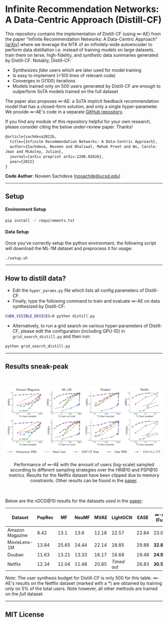 # Infinite Recommendation Networks: A Data-Centric Approach (Distill-CF)

This repository contains the implementation of Distill-CF (using ∞-AE) from the paper "Infinite Recommendation Networks: A Data-Centric Approach" [[arXiv]](https://arxiv.org/abs/2206.02626) where we leverage the NTK of an infinitely-wide autoencoder to perform data distillation i.e. instead of training models on large datasets, train them on terse, high-fidelity, and *synthetic* data summaries generated by Distill-CF. Notably, Distill-CF:
- Synthesizes *fake* users which are later used for model training
- Is easy to implement (<100 lines of relevant code)
- Converges in O(100) iterations
- Models trained only on 500 users generated by Distill-CF are enough to outperform SoTA models trained on the full dataset

The paper also proposes ∞-AE: a SoTA implicit feedback recommendation model that has a closed-form solution, and only a single hyper-parameter. We provide ∞-AE's code in a separate [GitHub repository](https://github.com/noveens/infinite_ae_cf).

If you find any module of this repository helpful for your own research, please consider citing the below under-review paper. Thanks!
```
@article{sachdeva2022b,
  title={Infinite Recommendation Networks: A Data-Centric Approach},
  author={Sachdeva, Noveen and Dhaliwal, Mehak Preet and Wu, Carole-Jean and McAuley, Julian},
  journal={arXiv preprint arXiv:2206.02626},
  year={2022}
}
```

**Code Author**: Noveen Sachdeva (nosachde@ucsd.edu)

---

## Setup
#### Environment Setup
```bash
pip install -r requirements.txt
```

#### Data Setup
Once you've correctly setup the python environment, the following script will download the ML-1M dataset and preprocess it for usage:

```bash
./setup.sh
```

---
## How to distill data?
- Edit the `hyper_params.py` file which lists all config parameters of Distill-CF.
- Finally, type the following command to train and evaluate ∞-AE on data synthesized by Distill-CF:
```bash
CUDA_VISIBLE_DEVICES=0 python distill.py
```
- Alternatively, to run a grid search on various hyper-parameters of Distill-CF, please edit the configuration (including GPU-ID) in `grid_search_distill.py` and then run:
```bash
python grid_search_distill.py
```

---
## Results sneak-peak

<br>

![Performance of ∞-AE when trained on data synthesized by Distill-CF](results.png)
<center>Performance of ∞-AE with the amount of users (log-scale) sampled according to different
sampling strategies over the HR@10 and PSP@10 metrics. Results for the Netflix dataset have been
clipped due to memory constraints. Other results can be found in the <a href="https://arxiv.org/abs/2206.02626">paper</a>.</center>

<br><br>
Below are the nDCG@10 results for the datasets used in the [paper](https://arxiv.org/abs/2206.02626):

| Dataset           | PopRec  | MF    | NeuMF  | MVAE  | LightGCN    | EASE  | <center>∞-AE <br> (Full)</center> | <center>∞-AE <br> (Distill-CF)</center> |
| -------           | ------  | --    | -----  | ----  | --------    | ----  | ---------------- | ----------------- |
| Amazon Magazine   | 8.42    | 13.1  | 13.6   | 12.18 | 22.57       | 22.84 | 23.06            | **23.81**         |
| MovieLens-1M      | 13.84   | 25.65 | 24.44  | 22.14 | 28.85       | 29.88 | **32.82**        | 32.52             |
| Douban            | 11.63   | 13.21 | 13.33  | 16.17 | 16.68       | 19.48 | **24.94**        | 24.20             |
| Netflix           | 12.34   | 12.04 | 11.48  | 20.85 | *Timed out* | 26.83 | **30.59***       | 30.54             |

*Note*: The user synthesis budget for Distill-CF is only 500 for this table. ∞-AE's results on the Netflix dataset (marked with a *) are obtained by training only on 5% of the total users. Note however, all other methods are trained on the *full* dataset.

---

## MIT License
